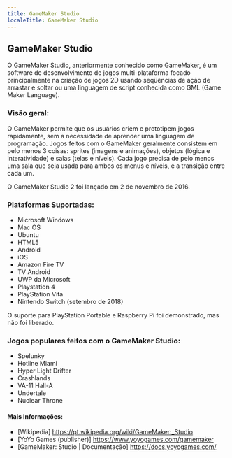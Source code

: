 ```yaml
---
title: GameMaker Studio
localeTitle: GameMaker Studio
---
```

## GameMaker Studio

O GameMaker Studio, anteriormente conhecido como GameMaker, é um software de desenvolvimento de jogos multi-plataforma focado principalmente na criação de jogos 2D usando seqüências de ação de arrastar e soltar ou uma linguagem de script conhecida como GML (Game Maker Language).

### Visão geral:

O GameMaker permite que os usuários criem e prototipem jogos rapidamente, sem a necessidade de aprender uma linguagem de programação. Jogos feitos com o GameMaker geralmente consistem em pelo menos 3 coisas: sprites (imagens e animações), objetos (lógica e interatividade) e salas (telas e níveis). Cada jogo precisa de pelo menos uma sala que seja usada para ambos os menus e níveis, e a transição entre cada um.

O GameMaker Studio 2 foi lançado em 2 de novembro de 2016.

### Plataformas Suportadas:

*   Microsoft Windows
*   Mac OS
*   Ubuntu
*   HTML5
*   Android
*   iOS
*   Amazon Fire TV
*   TV Android
*   UWP da Microsoft
*   Playstation 4
*   PlayStation Vita
*   Nintendo Switch (setembro de 2018)

O suporte para PlayStation Portable e Raspberry Pi foi demonstrado, mas não foi liberado.

### Jogos populares feitos com o GameMaker Studio:

*   Spelunky
*   Hotline Miami
*   Hyper Light Drifter
*   Crashlands
*   VA-11 Hall-A
*   Undertale
*   Nuclear Throne

#### Mais Informações:

*   \[Wikipedia\] https://pt.wikipedia.org/wiki/GameMaker:_Studio
*   \[YoYo Games (publisher)\] https://www.yoyogames.com/gamemaker
*   \[GameMaker: Studio | Documentação\] https://docs.yoyogames.com/
